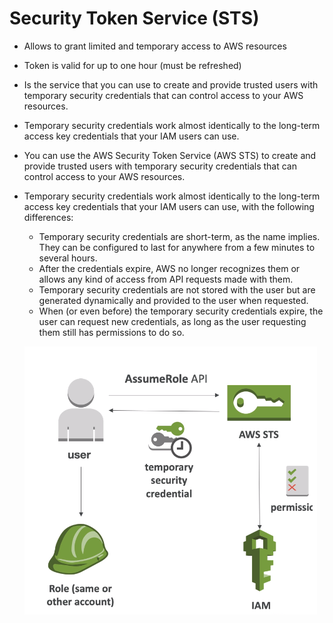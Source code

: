 # Security Token Service (STS)

- Allows to grant limited and temporary access to AWS resources
- Token is valid for up to one hour (must be refreshed)
- Is the service that you can use to create and provide trusted users with temporary security credentials
  that can control access to your AWS resources.
- Temporary security credentials work almost identically to the long-term access key credentials that your IAM users can use.
- You can use the AWS Security Token Service (AWS STS) to create and provide trusted users with temporary security
  credentials that can control access to your AWS resources.
- Temporary security credentials work almost identically to the long-term access key credentials that your IAM users
  can use, with the following differences:
  - Temporary security credentials are short-term, as the name implies. They can be configured to last for anywhere from a few minutes to several hours.
  - After the credentials expire, AWS no longer recognizes them or allows any kind of access from API requests made with them.
  - Temporary security credentials are not stored with the user but are generated dynamically and provided to the user when requested.
  - When (or even before) the temporary security credentials expire, the user can request new credentials,
  as long as the user requesting them still has permissions to do so.

  ![sts](./screenshots/sts.png)
